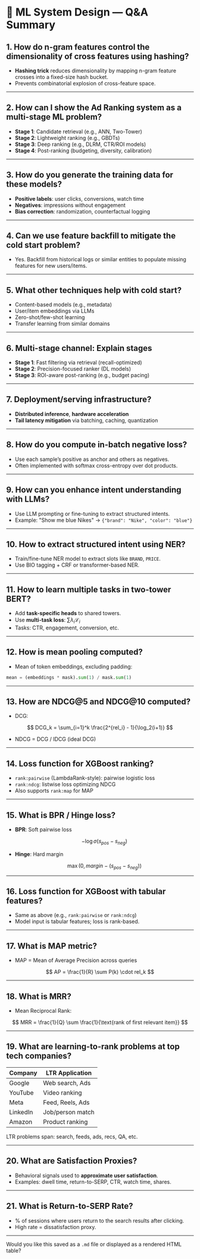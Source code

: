 
# 🧠 ML System Design — Q\&A Summary


## 1. How do n-gram features control the dimensionality of cross features using hashing?

* **Hashing trick** reduces dimensionality by mapping n-gram feature crosses into a fixed-size hash bucket.
* Prevents combinatorial explosion of cross-feature space.

---

## 2. How can I show the Ad Ranking system as a multi-stage ML problem?

* **Stage 1**: Candidate retrieval (e.g., ANN, Two-Tower)
* **Stage 2**: Lightweight ranking (e.g., GBDTs)
* **Stage 3**: Deep ranking (e.g., DLRM, CTR/ROI models)
* **Stage 4**: Post-ranking (budgeting, diversity, calibration)

---

## 3. How do you generate the training data for these models?

* **Positive labels**: user clicks, conversions, watch time
* **Negatives**: impressions without engagement
* **Bias correction**: randomization, counterfactual logging

---

## 4. Can we use feature backfill to mitigate the cold start problem?

* Yes. Backfill from historical logs or similar entities to populate missing features for new users/items.

---

## 5. What other techniques help with cold start?

* Content-based models (e.g., metadata)
* User/item embeddings via LLMs
* Zero-shot/few-shot learning
* Transfer learning from similar domains

---

## 6. Multi-stage channel: Explain stages

* **Stage 1**: Fast filtering via retrieval (recall-optimized)
* **Stage 2**: Precision-focused ranker (DL models)
* **Stage 3**: ROI-aware post-ranking (e.g., budget pacing)

---

## 7. Deployment/serving infrastructure?

* **Distributed inference**, **hardware acceleration**
* **Tail latency mitigation** via batching, caching, quantization

---

## 8. How do you compute in-batch negative loss?

* Use each sample’s positive as anchor and others as negatives.
* Often implemented with softmax cross-entropy over dot products.

---

## 9. How can you enhance intent understanding with LLMs?

* Use LLM prompting or fine-tuning to extract structured intents.
* Example: "Show me blue Nikes" → `{"brand": "Nike", "color": "blue"}`

---

## 10. How to extract structured intent using NER?

* Train/fine-tune NER model to extract slots like `BRAND`, `PRICE`.
* Use BIO tagging + CRF or transformer-based NER.

---

## 11. How to learn multiple tasks in two-tower BERT?

* Add **task-specific heads** to shared towers.
* Use **multi-task loss**: $\sum \lambda_i \mathcal{L}_i$
* Tasks: CTR, engagement, conversion, etc.

---

## 12. How is mean pooling computed?

* Mean of token embeddings, excluding padding:

```python
mean = (embeddings * mask).sum(1) / mask.sum(1)
```

---

## 13. How are NDCG\@5 and NDCG\@10 computed?

* DCG:

$$
DCG_k = \sum_{i=1}^k \frac{2^{rel_i} - 1}{\log_2(i+1)}
$$

* NDCG = DCG / IDCG (ideal DCG)

---

## 14. Loss function for XGBoost ranking?

* `rank:pairwise` (LambdaRank-style): pairwise logistic loss
* `rank:ndcg`: listwise loss optimizing NDCG
* Also supports `rank:map` for MAP

---

## 15. What is BPR / Hinge loss?

* **BPR**: Soft pairwise loss

  $$
  -\log \sigma(s_{pos} - s_{neg})
  $$
* **Hinge**: Hard margin

  $$
  \max(0, margin - (s_{pos} - s_{neg}))
  $$

---

## 16. Loss function for XGBoost with tabular features?

* Same as above (e.g., `rank:pairwise` or `rank:ndcg`)
* Model input is tabular features; loss is rank-based.

---

## 17. What is MAP metric?

* MAP = Mean of Average Precision across queries

$$
AP = \frac{1}{R} \sum P(k) \cdot rel_k
$$

---

## 18. What is MRR?

* Mean Reciprocal Rank:

$$
MRR = \frac{1}{Q} \sum \frac{1}{\text{rank of first relevant item}}
$$

---

## 19. What are learning-to-rank problems at top tech companies?

| Company  | LTR Application  |
| -------- | ---------------- |
| Google   | Web search, Ads  |
| YouTube  | Video ranking    |
| Meta     | Feed, Reels, Ads |
| LinkedIn | Job/person match |
| Amazon   | Product ranking  |

LTR problems span: search, feeds, ads, recs, QA, etc.

---

## 20. What are Satisfaction Proxies?

* Behavioral signals used to **approximate user satisfaction**.
* Examples: dwell time, return-to-SERP, CTR, watch time, shares.

---

## 21. What is Return-to-SERP Rate?

* % of sessions where users return to the search results after clicking.
* High rate = dissatisfaction proxy.

---

Would you like this saved as a `.md` file or displayed as a rendered HTML table?
